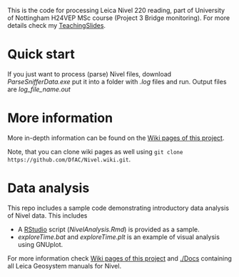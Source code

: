 This is the code for processing Leica Nivel 220 reading, part of University of Nottingham H24VEP MSc course (Project 3 Bridge monitoring). For more details check my [TeachingSlides](https://github.com/DfAC/TeachingSlides/tree/master/H24VEP_Bridge).

# Quick start

If you just want to process (parse) Nivel files, download *ParseSnifferData.exe* put it into a folder with *.log* files and run. Output files are *log_file_name.out*

# More information

More in-depth information can be found on the [Wiki pages of this project](../../wiki).

Note, that you can clone wiki pages as well using `git clone https://github.com/DfAC/Nivel.wiki.git`.


# Data analysis

This repo includes a sample code demonstrating introductory data analysis of Nivel data. This includes

* A [RStudio](https://www.rstudio.com/) script (*NivelAnalysis.Rmd*) is provided as a sample.
* *exploreTime.bat* and *exploreTime.plt* is an example of visual analysis using GNUplot.


For more information check [Wiki pages of this project](../../wiki) and [./Docs](./Docs/) containing all Leica Geosystem manuals for Nivel.